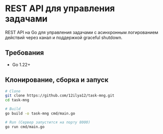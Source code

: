 # REST API для управления задачами
REST API на Go для управления задачами с асинхронным логированием действий через канал и поддержкой graceful shutdown.
## Требования
- Go 1.22+

## Клонирование, сборка и запуск

```bash
# Clone
git clone https://github.com/12ilya12/task-mng.git
cd task-mng

# Build
go build -o task-mng cmd/main.go

# Run (Сервер запустится на порту 8000)
go run cmd/main.go